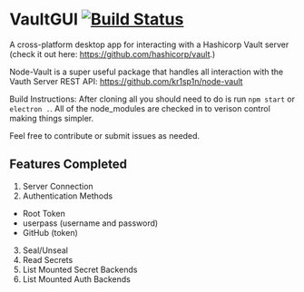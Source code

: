# VaultGUI [![Build Status](https://travis-ci.org/jonsavage/VaultGUI.svg?branch=master)](https://travis-ci.org/jonsavage/VaultGUI)

A cross-platform desktop app for interacting with a Hashicorp Vault server (check it out here: https://github.com/hashicorp/vault.)

Node-Vault is a super useful package that handles all interaction with the Vauth Server REST API: https://github.com/kr1sp1n/node-vault

Build Instructions:
After cloning all you should need to do is run `npm start` or `electron .`. 
All of the node_modules are checked in to verison control making things simpler.

Feel free to contribute or submit issues as needed.

## Features Completed
1. Server Connection
2. Authentication Methods
 * Root Token
 * userpass (username and password)
 * GitHub (token)
3. Seal/Unseal
4. Read Secrets
5. List Mounted Secret Backends
6. List Mounted Auth Backends
